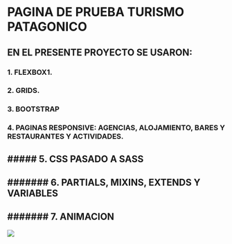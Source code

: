 # PAGINA DE PRUEBA TURISMO PATAGONICO
## EN EL PRESENTE PROYECTO SE USARON:
### 1. FLEXBOX1.
### 2. GRIDS.
### 3. BOOTSTRAP
### 4. PAGINAS RESPONSIVE: AGENCIAS, ALOJAMIENTO, BARES Y RESTAURANTES Y ACTIVIDADES.
## ##### 5. CSS PASADO A SASS
## ####### 6. PARTIALS, MIXINS, EXTENDS Y VARIABLES
## ####### 7. ANIMACION

[![](https://www.supercoloring.com/sites/default/files/styles/coloring_medium/public/cif/2016/11/glaciar-coloring-page.png)](http://https://www.supercoloring.com/sites/default/files/styles/coloring_medium/public/cif/2016/11/glaciar-coloring-page.png)
